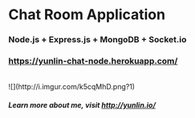 
Chat Room Application
===================
### Node.js + Express.js + MongoDB + Socket.io

### https://yunlin-chat-node.herokuapp.com/

</br>
![](http://i.imgur.com/k5cqMhD.png?1)


##### Learn more about me, visit http://yunlin.io/
